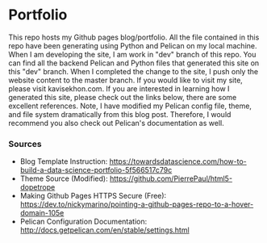 # Portfolio

This repo hosts my Github pages blog/portfolio. All the file contained in this repo have been generating using Python and Pelican on my local machine. When I am developing the site, I am work in "dev" branch of this repo. You can find all the backend Pelican and Python files that generated this site on this "dev" branch. When I completed the change to the site, I push only the website content to the master branch. If you would like to visit my site, please visit kavisekhon.com. If you are interested in learning how I generated this site,  please check out the links below, there are some excellent references. Note, I have modified my Pelican config file, theme, and file system dramatically from this blog post. Therefore, I would recommend you also check out Pelican's documentation as well.


### Sources

- Blog Template Instruction: https://towardsdatascience.com/how-to-build-a-data-science-portfolio-5f566517c79c
- Theme Source (Modified): https://github.com/PierrePaul/html5-dopetrope
- Making Github Pages HTTPS Secure (Free): https://dev.to/nickymarino/pointing-a-github-pages-repo-to-a-hover-domain-105e
- Pelican Configuration Documentation: http://docs.getpelican.com/en/stable/settings.html
